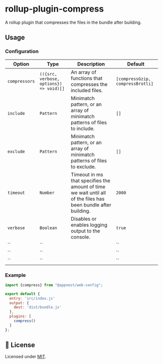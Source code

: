 # rollup-plugin-compress

A rollup plugin that compresses the files in the bundle after building.

## Usage

### Configuration

Option   |   Type        |    Description     |    Default
---------| --------------| ------------------ | ---------------------------------
`compressors` | `(({src, verbose, options}) => void)[]` | An array of functions that compresses the included files. | `[compressGzip, compressBrotli]`
`include` | `Pattern` | Minimatch pattern, or an array of minimatch patterns of files to include. | `[]`
`exclude` | `Pattern` | Minimatch pattern, or an array of minimatch patterns of files to exclude. | `[]`
`timeout` | `Number` | Timeout in ms that specifies the amount of time we wait until all of the files has been bundle after building. | `2000`
`verbose` | `Boolean` | Disables or enables logging output to the console. | `true`
`` | `` |  | ``
`` | `` |  | ``
`` | `` |  | ``

### Example

```js
import {compress} from "@appnest/web-config";

export default {
  entry: 'src/index.js'
  output: {
    dest: 'dist/bundle.js'
  },
  plugins: [
    compress()
  ]
};
```

## 🎉 License

Licensed under [MIT](https://opensource.org/licenses/MIT).
